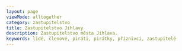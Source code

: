 ```yaml
---
layout: page
viewMode: alltogether
category: zastupitelstvo
title: Zastupitelstvo Jihlavy
description: Zastupitelstvo města Jihlava.
keywords: lidé, členové, piráti, pirátky, příznivci, zastupitelé
---
```


